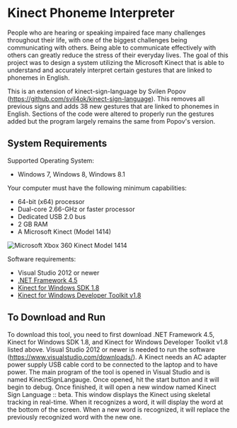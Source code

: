 Kinect Phoneme Interpreter
====================
People who are hearing or speaking impaired face many challenges throughout their life, with one of the biggest challenges being communicating with others. Being able to communicate effectively with others can greatly reduce the stress of their everyday lives. The goal of this project was to design a system utilizing the Microsoft Kinect that is able to understand and accurately interpret certain gestures that are linked to phonemes in English.

This is an extension of kinect-sign-language by Svilen Popov (https://github.com/svil4ok/kinect-sign-language). This removes all previous signs and adds 38 new gestures that are linked to phonemes in English. Sections of the code were altered to properly run the gestures added but the program largely remains the same from Popov's version.

System Requirements
-----------

Supported Operating System:
  - Windows 7, Windows 8, Windows 8.1

Your computer must have the following minimum capabilities:
  - 64-bit (x64) processor
  - Dual-core 2.66-GHz or faster processor
  - Dedicated USB 2.0 bus
  - 2 GB RAM
  - A Microsoft Kinect (Model 1414)

![Microsoft Xbox 360 Kinect Model 1414](http://i.imgur.com/EMkejfZ.jpg)

Software requirements:
  - Visual Studio 2012 or newer
  - [.NET Framework 4.5]
  - [Kinect for Windows SDK 1.8]
  - [Kinect for Windows Developer Toolkit v1.8]

[.NET Framework 4.5]:http://www.microsoft.com/en-us/download/details.aspx?id=30653
[Kinect for Windows SDK 1.8]:http://www.microsoft.com/en-us/download/details.aspx?id=40278
[Kinect for Windows Developer Toolkit v1.8]:http://www.microsoft.com/en-us/download/details.aspx?id=40276

To Download and Run
-----------
To download this tool, you need to first download .NET Framework 4.5, Kinect for Windows SDK 1.8, and Kinect for Windows Developer Toolkit v1.8 listed above. Visual Studio 2012 or newer is needed to run the software (https://www.visualstudio.com/downloads/). A Kinect needs an AC adapter power supply USB cable cord to be connected to the laptop and to have power. The main program of the tool is opened in Visual Studio and is named KinectSignLangauge. Once opened, hit the start button and it will begin to debug. Once finished, it will open a new window named Kinect Sign Language :: beta. This window displays the Kinect using skeletal tracking in real-time. When it recognizes a word, it will display the word at the bottom of the screen. When a new word is recognized, it will replace the previously recognized word with the new one. 
